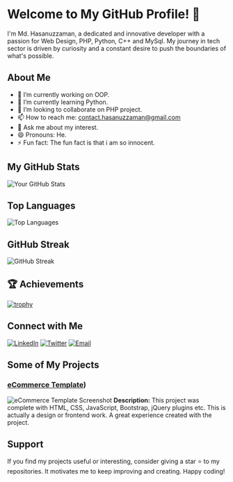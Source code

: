 # Welcome to My GitHub Profile! 👋

I'm Md. Hasanuzzaman, a dedicated and innovative developer with a passion for Web Design, PHP, Python, C++ and MySql. My journey in tech sector is driven by curiosity and a constant desire to push the boundaries of what's possible.

## About Me

- 🔭 I’m currently working on OOP.
- 🌱 I’m currently learning Python.
- 👯 I’m looking to collaborate on PHP project.
- 📫 How to reach me: contact.hasanuzzaman@gmail.com
- 💬 Ask me about my interest.
- 😄 Pronouns: He.
- ⚡ Fun fact: The fun fact is that i am so innocent.

## My GitHub Stats

![Your GitHub Stats](https://github-readme-stats.vercel.app/api?username=HasanOfficial27&show_icons=true&theme=radical)

## Top Languages

![Top Languages](https://github-readme-stats.vercel.app/api/top-langs/?username=HasanOfficial27&langs_count=6&layout=compact&theme=radical)

## GitHub Streak

![GitHub Streak](https://github-readme-streak-stats.herokuapp.com/?user=HasanOfficial27&theme=radical&hide_border=false)

## 🏆 Achievements

[![trophy](https://github-profile-trophy.vercel.app/?username=HasanOfficial27&theme=darkhub&no-frame=true)](https://github.com/ryo-ma/github-profile-trophy)

## Connect with Me

[![LinkedIn](https://img.shields.io/badge/-LinkedIn-blue?style=flat-square&logo=LinkedIn&logoColor=white&link=https://www.linkedin.com/in/HasanOfficial277)](https://www.linkedin.com/in/HasanOfficial272)
[![Twitter](https://img.shields.io/badge/-Twitter-blue?style=flat-square&logo=Twitter&logoColor=white&link=https://twitter.com/HasanOfficial27)](https://twitter.com/HasanOfficial27)
[![Email](https://img.shields.io/badge/-Email-red?style=flat-square&logo=Gmail&logoColor=white&link=mailto:contact.hasanuzzaman@gmail.com)](mailto:contact.hasanuzzaman@gmail.com)

## Some of My Projects

### [eCommerce Template](https://github.com/HasanOfficial27/eCommerce-Template))

![eCommerce Template Screenshot](https://github.com/HasanOfficial27/HasanOfficial27/assets/65357960/a9ccb5c7-df76-4004-bc47-17bcc2dd751a)
**Description:** This project was complete with HTML, CSS, JavaScript, Bootstrap, jQuery plugins etc. This is actually a design or frontend work. A great experience created with the project.

<!--### [Project 2](https://github.com/HasanOfficial27/Project2)

![Project 2 Screenshot](https://github.com/HasanOfficial27/Project2/raw/main/screenshot.png)
Description of Project 2.-->

## Support

If you find my projects useful or interesting, consider giving a star ⭐ to my repositories. It motivates me to keep improving and creating. Happy coding!
